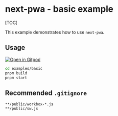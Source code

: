 # next-pwa - basic example

[TOC]

This example demonstrates how to use `next-pwa`.

## Usage

[![Open in Gitpod](https://img.shields.io/badge/Open%20In-Gitpod.io-%231966D2?style=for-the-badge&logo=gitpod)](https://gitpod.io/#https://github.com/DuCanhGH/next-pwa/)

```bash
cd examples/basic
pnpm build
pnpm start
```

## Recommended `.gitignore`

```gitignore
**/public/workbox-*.js
**/public/sw.js
```
